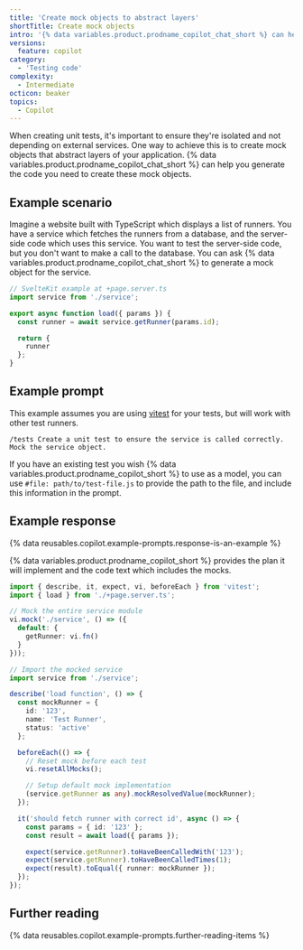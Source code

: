 ```yaml
---
title: 'Create mock objects to abstract layers'
shortTitle: Create mock objects
intro: '{% data variables.product.prodname_copilot_chat_short %} can help with creating mock objects that you can use for unit tests.'
versions:
  feature: copilot
category:
  - 'Testing code'
complexity:
  - Intermediate
octicon: beaker
topics:
  - Copilot
---
```


When creating unit tests, it's important to ensure they're isolated and not depending on external services. One way to achieve this is to create mock objects that abstract layers of your application. {% data variables.product.prodname_copilot_chat_short %} can help you generate the code you need to create these mock objects.

## Example scenario

Imagine a website built with TypeScript which displays a list of runners. You have a service which fetches the runners from a database, and the server-side code which uses this service. You want to test the server-side code, but you don't want to make a call to the database. You can ask {% data variables.product.prodname_copilot_chat_short %} to generate a mock object for the service.

```typescript
// SvelteKit example at +page.server.ts
import service from './service';

export async function load({ params }) {
  const runner = await service.getRunner(params.id);

  return {
    runner
  };
}
```

## Example prompt

This example assumes you are using [vitest](https://vitest.dev/) for your tests, but will work with other test runners.

`/tests Create a unit test to ensure the service is called correctly. Mock the service object.`

If you have an existing test you wish {% data variables.product.prodname_copilot_short %} to use as a model, you can use `#file: path/to/test-file.js` to provide the path to the file, and include this information in the prompt.

## Example response

{% data reusables.copilot.example-prompts.response-is-an-example %}

{% data variables.product.prodname_copilot_short %} provides the plan it will implement and the code text which includes the mocks.

```typescript
import { describe, it, expect, vi, beforeEach } from 'vitest';
import { load } from './+page.server.ts';

// Mock the entire service module
vi.mock('./service', () => ({
  default: {
    getRunner: vi.fn()
  }
}));

// Import the mocked service
import service from './service';

describe('load function', () => {
  const mockRunner = {
    id: '123',
    name: 'Test Runner',
    status: 'active'
  };

  beforeEach(() => {
    // Reset mock before each test
    vi.resetAllMocks();

    // Setup default mock implementation
    (service.getRunner as any).mockResolvedValue(mockRunner);
  });

  it('should fetch runner with correct id', async () => {
    const params = { id: '123' };
    const result = await load({ params });

    expect(service.getRunner).toHaveBeenCalledWith('123');
    expect(service.getRunner).toHaveBeenCalledTimes(1);
    expect(result).toEqual({ runner: mockRunner });
  });
});
```

## Further reading

{% data reusables.copilot.example-prompts.further-reading-items %}
